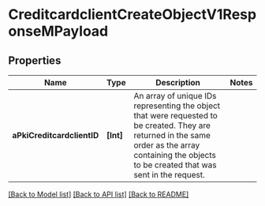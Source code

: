 # CreditcardclientCreateObjectV1ResponseMPayload

## Properties
Name | Type | Description | Notes
------------ | ------------- | ------------- | -------------
**aPkiCreditcardclientID** | **[Int]** | An array of unique IDs representing the object that were requested to be created.  They are returned in the same order as the array containing the objects to be created that was sent in the request. | 

[[Back to Model list]](../README.md#documentation-for-models) [[Back to API list]](../README.md#documentation-for-api-endpoints) [[Back to README]](../README.md)


